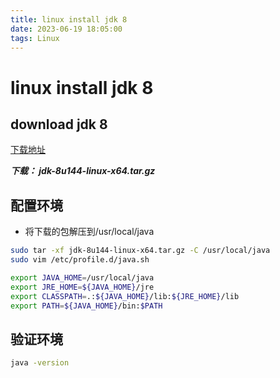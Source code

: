 ```yaml
---
title: linux install jdk 8
date: 2023-06-19 18:05:00
tags: Linux
---
```


# linux install jdk 8

## download jdk 8

[下载地址](https://www.oracle.com/cn/java/technologies/javase/javase8-archive-downloads.html)

  ***下载： jdk-8u144-linux-x64.tar.gz***

## 配置环境

* 将下载的包解压到/usr/local/java
  
```bash
sudo tar -xf jdk-8u144-linux-x64.tar.gz -C /usr/local/java
sudo vim /etc/profile.d/java.sh

export JAVA_HOME=/usr/local/java
export JRE_HOME=${JAVA_HOME}/jre
export CLASSPATH=.:${JAVA_HOME}/lib:${JRE_HOME}/lib
export PATH=${JAVA_HOME}/bin:$PATH
```

## 验证环境

```bash
java -version
```
